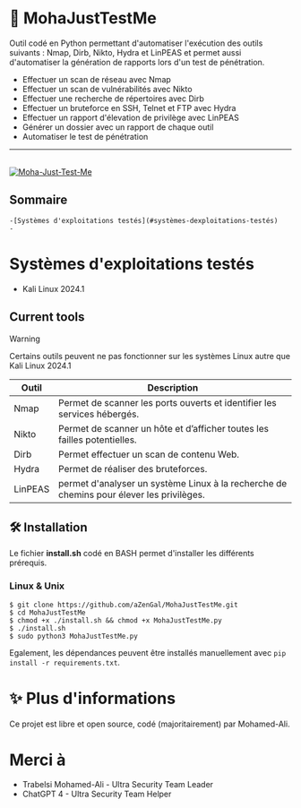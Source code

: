 # 📡 MohaJustTestMe
Outil codé en Python permettant d'automatiser l'exécution des outils suivants : Nmap, Dirb, Nikto, Hydra et LinPEAS et permet aussi d'automatiser la génération de rapports lors d'un test de pénétration.<br/> 
* Effectuer un scan de réseau avec Nmap
* Effectuer un scan de vulnérabilités avec Nikto
* Effectuer une recherche de répertoires avec Dirb
* Effectuer un bruteforce en SSH, Telnet et FTP avec Hydra
* Effectuer un rapport d'élevation de privilège avec LinPEAS
* Générer un dossier avec un rapport de chaque outil
* Automatiser le test de pénétration
------------------------------------
<br/>
<a href="https://ibb.co/HV4JXZ3"><img src="https://i.ibb.co/hy9qC0w/Moha-Just-Test-Me.png" alt="Moha-Just-Test-Me" border="0"></a>
<br />

## Sommaire
    -[Systèmes d'exploitations testés](#systèmes-dexploitations-testés)
    -

# Systèmes d'exploitations testés
- Kali Linux 2024.1

## Current tools
> [!WARNING]
> Certains outils peuvent ne pas fonctionner sur les systèmes Linux autre que Kali Linux 2024.1

| Outil                 | Description                                                                                                       |
|-----------------------|-------------------------------------------------------------------------------------------------------------------|
| Nmap                  | Permet de scanner les ports ouverts et identifier les services hébergés.                                          |
| Nikto                 | Permet de scanner un hôte et d’afficher toutes les failles potentielles.                                          |
| Dirb                  | Permet effectuer un scan de contenu Web.                                                                          |
| Hydra                 | Permet de réaliser des bruteforces.                                                                               |
| LinPEAS               | permet d'analyser un système Linux à la recherche de chemins pour élever les privilèges.                          |

## 🛠 Installation
Le fichier <b>install.sh</b> codé en BASH permet d'installer les différents prérequis.

### Linux & Unix
```
$ git clone https://github.com/aZenGal/MohaJustTestMe.git
$ cd MohaJustTestMe
$ chmod +x ./install.sh && chmod +x MohaJustTestMe.py
$ ./install.sh
$ sudo python3 MohaJustTestMe.py
```
Egalement, les dépendances peuvent être installés manuellement avec `pip install -r requirements.txt`.

# ✨ Plus d'informations
Ce projet est libre et open source, codé (majoritairement) par Mohamed-Ali.

# Merci à
* Trabelsi Mohamed-Ali - Ultra Security Team Leader <br/>
* ChatGPT 4 - Ultra Security Team Helper
